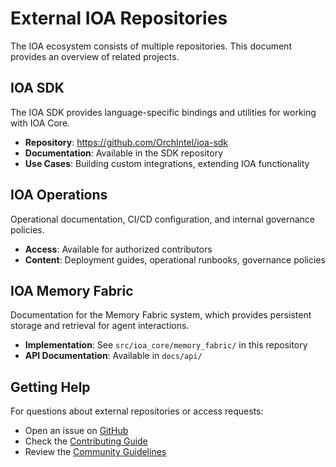 # External IOA Repositories

The IOA ecosystem consists of multiple repositories. This document provides an overview of related projects.

## IOA SDK

The IOA SDK provides language-specific bindings and utilities for working with IOA Core.

- **Repository**: https://github.com/OrchIntel/ioa-sdk
- **Documentation**: Available in the SDK repository
- **Use Cases**: Building custom integrations, extending IOA functionality

## IOA Operations

Operational documentation, CI/CD configuration, and internal governance policies.

- **Access**: Available for authorized contributors
- **Content**: Deployment guides, operational runbooks, governance policies

## IOA Memory Fabric

Documentation for the Memory Fabric system, which provides persistent storage and retrieval for agent interactions.

- **Implementation**: See `src/ioa_core/memory_fabric/` in this repository
- **API Documentation**: Available in `docs/api/`

## Getting Help

For questions about external repositories or access requests:

- Open an issue on [GitHub](https://github.com/OrchIntel/ioa-core/issues)
- Check the [Contributing Guide](../CONTRIBUTING.md)
- Review the [Community Guidelines](../../CODE_OF_CONDUCT.md)

